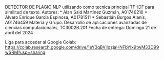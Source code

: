 DETECTOR DE PLAGIO NLP utilizando como tecnica principal TF-IDF para similitud de texto.
    Autores:
        * Alan Said Martinez Guzmán, A01746210
        * Alvaro Enrique Garcia Espinosa, A01781511
        * Sebastián Burgos Alanís, A01746459
    Materia y Grupo: Desarrollo de aplicaciones avanzadas de ciencias computacionales, TC3002B.201
    Fecha de entrega: Domingo 21 de abril del 2024

Liga para acceder al Google Colab: 
https://colab.research.google.com/drive/1eY3qBVIidzjaHNFbYlx9twM33D99wSRM?usp=sharing
